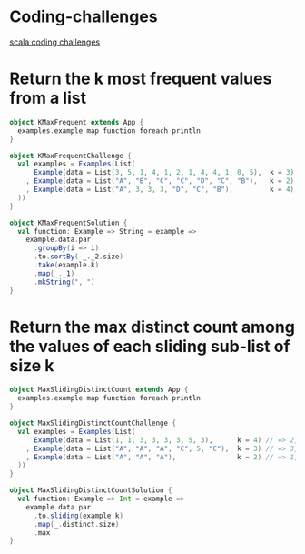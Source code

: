 # Coding-challenges

[scala coding challenges](real-life/scalaCodingChallenges/src/main/scala/scalaCodingChallenges)

# Return the k most frequent values from a list
```scala
object KMaxFrequent extends App {
  examples.example map function foreach println
}

object KMaxFrequentChallenge {
  val examples = Examples(List(
      Example(data = List(3, 5, 1, 4, 1, 2, 1, 4, 4, 1, 0, 5),  k = 3) // => 1, 4, 5
    , Example(data = List("A", "B", "C", "C", "D", "C", "B"),   k = 2) // => C, B
    , Example(data = List("A", 3, 3, 3, "D", "C", "B"),         k = 4) // => 3, A, B, C
  ))
}

object KMaxFrequentSolution {
  val function: Example => String = example =>
    example.data.par
      .groupBy(i => i)
      .to.sortBy(-_._2.size)
      .take(example.k)
      .map(_._1)
      .mkString(", ")
}

```
# Return the max distinct count among the values of each sliding sub-list of size k
```scala
object MaxSlidingDistinctCount extends App {
  examples.example map function foreach println
}

object MaxSlidingDistinctCountChallenge {
  val examples = Examples(List(
      Example(data = List(1, 1, 3, 3, 3, 3, 5, 3),      k = 4) // => 2, List(1, 1, 3, 3)
    , Example(data = List("A", "A", "A", "C", 5, "C"),  k = 3) // => 3, List(A, C, 5)
    , Example(data = List("A", "A", "A"),               k = 2) // => 1, List(A, A)
  ))
}

object MaxSlidingDistinctCountSolution {
  val function: Example => Int = example =>
    example.data.par
      .to.sliding(example.k)
      .map(_.distinct.size)
      .max
}

```
